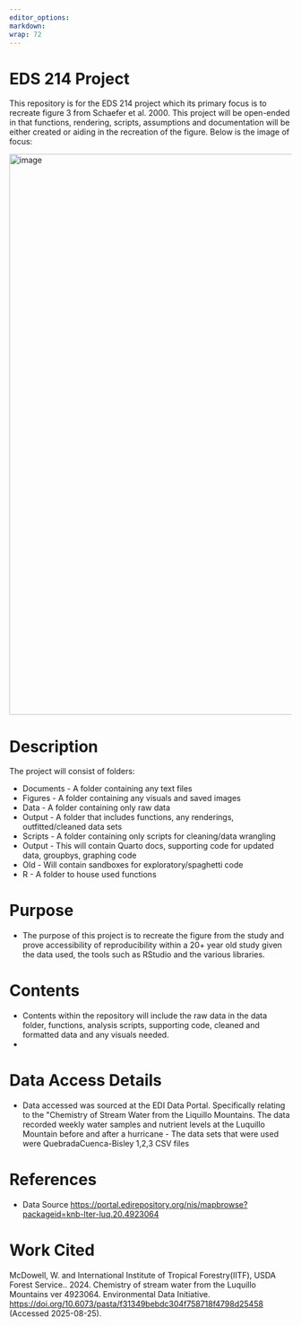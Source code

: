 ```yaml
---
editor_options: 
markdown: 
wrap: 72
---
```


# EDS 214 Project

This repository is for the EDS 214 project which its primary focus is to recreate figure 3 from Schaefer et al. 2000. This project will be open-ended in that functions, rendering, scripts, assumptions and documentation will be either created or aiding in the recreation of the figure. Below is the image of focus:

<img src="https://github.com/user-attachments/assets/ea634bda-fc23-4263-8b63-ce28e4c3ce61" alt="image" width="700" height="1000"/>

# Description

The project will consist of folders: 
- Documents - A folder containing any text files
- Figures - A folder containing any visuals and saved images 
- Data - A folder containing only raw data 
- Output - A folder that includes functions, any renderings, outfitted/cleaned data sets
- Scripts - A folder containing only scripts for cleaning/data wrangling
- Output - This will contain Quarto docs, supporting code for updated data, groupbys, graphing code
- Old - Will contain sandboxes for exploratory/spaghetti code
- R - A folder to house used functions

# Purpose

-   The purpose of this project is to recreate the figure from the study and prove accessibility of reproducibility within a 20+ year old study given the data used, the tools such as RStudio and the various libraries.

# Contents

-   Contents within the repository will include the raw data in the data folder, functions, analysis scripts, supporting code, cleaned and formatted data and any visuals needed.
-   

# Data Access Details

-   Data accessed was sourced at the EDI Data Portal. Specifically relating to the "Chemistry of Stream Water from the Liquillo Mountains. The data recorded weekly water samples and nutrient levels at the Luquillo Mountain before and after a hurricane - The data sets that were used were QuebradaCuenca-Bisley 1,2,3 CSV files

# References

-   Data Source <https://portal.edirepository.org/nis/mapbrowse?packageid=knb-lter-luq.20.4923064>

# Work Cited

McDowell, W. and International Institute of Tropical Forestry(IITF), USDA Forest Service.. 2024. Chemistry of stream water from the Luquillo Mountains ver 4923064. Environmental Data Initiative. <https://doi.org/10.6073/pasta/f31349bebdc304f758718f4798d25458> (Accessed 2025-08-25).
